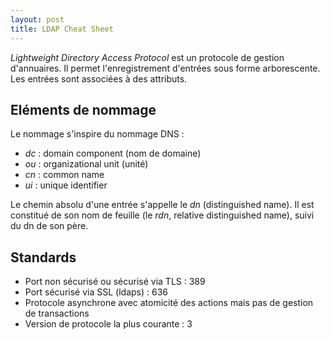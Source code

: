 ```yaml
---
layout: post
title: LDAP Cheat Sheet
---
```


_Lightweight Directory Access Protocol_ est un protocole de gestion d'annuaires.
Il permet l'enregistrement d'entrées sous forme arborescente. Les entrées sont
associées à des attributs.

## Eléments de nommage

Le nommage s'inspire du nommage DNS :

- _dc_ : domain component (nom de domaine)
- _ou_ : organizational unit (unité)
- _cn_ : common name
- _ui_ : unique identifier

Le chemin absolu d'une entrée s'appelle le _dn_ (distinguished name). Il est
constitué de son nom de feuille (le _rdn_, relative distinguished name), suivi
du dn de son père.

## Standards

- Port non sécurisé ou sécurisé via TLS : 389
- Port sécurisé via SSL (ldaps) : 636
- Protocole asynchrone avec atomicité des actions mais pas de gestion de
  transactions
- Version de protocole la plus courante : 3
